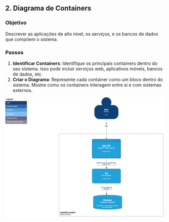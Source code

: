 ## 2. Diagrama de Containers

### Objetivo

Descrever as aplicações de alto nível, os serviços, e os bancos de dados que compõem o sistema.

### Passos

1. **Identificar Containers**: Identifique os principais containers dentro do seu sistema. Isso pode incluir serviços web, aplicativos móveis, bancos de dados, etc.
2. **Criar o Diagrama**: Represente cada container como um bloco dentro do sistema. Mostre como os containers interagem entre si e com sistemas externos.

![diagrama-containers](assets/level-2.png)
